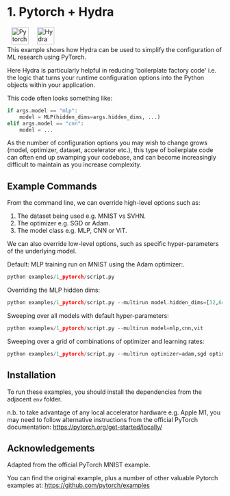 # 1. Pytorch + Hydra 
<img src="https://upload.wikimedia.org/wikipedia/commons/thumb/1/10/PyTorch_logo_icon.svg/640px-PyTorch_logo_icon.svg.png" alt="Pytorch logo" style="height: 40px; width:auto; padding: 0px 0px 0px 0px; margin:-0px 10px -10px 10px;"/><img src="https://hydra.cc/img/logo.svg" alt="Hydra logo" style="height: 40px; width:auto; padding: 0px 10px 0px 10px; margin:-0px 0px -10px 0px;"/>

This example shows how Hydra can be used to simplify the configuration of ML research using PyTorch.

Here Hydra is particularly helpful in reducing 'boilerplate factory code' i.e. the logic that turns your runtime configuration options into the Python objects within your application.

This code often looks something like:
```python
if args.model == "mlp":
    model = MLP(hidden_dims=args.hidden_dims, ...)
elif args.model == "cnn":
    model = ...
```
As the number of configuration options you may wish to change grows (model, optimizer, dataset, accelerator etc.), this type of boilerplate code can often end up swamping your codebase, and can become increasingly difficult to maintain as you increase complexity.

## Example Commands
From the command line, we can override high-level options such as:
1. The dataset being used e.g. MNIST vs SVHN.
2. The optimizer e.g. SGD or Adam.
3. The model class e.g. MLP, CNN or ViT.

We can also override low-level options, such as specific hyper-parameters of the underlying model.

Default: MLP training run on MNIST using the Adam optimizer:.
```python
python examples/1_pytorch/script.py
```
Overriding the MLP hidden dims:
```python
python examples/1_pytorch/script.py --multirun model.hidden_dims=[32,64,32]
```

Sweeping over all models with default hyper-parameters:
```python
python examples/1_pytorch/script.py --multirun model=mlp,cnn,vit
```

Sweeping over a grid of combinations of optimizer and learning rates:
```python
python examples/1_pytorch/script.py --multirun optimizer=adam,sgd optimizer.lr=1e-5,1e-4,1e-3
```

## Installation
To run these examples, you should install the dependencies from the adjacent `env` folder.

n.b. to take advantage of any local accelerator hardware e.g. Apple M1, you may need to follow alternative instructions from the official PyTorch documentation:
https://pytorch.org/get-started/locally/

## Acknowledgements
Adapted from the official PyTorch MNIST example.

You can find the original example, plus a number of other valuable Pytorch examples at: https://github.com/pytorch/examples